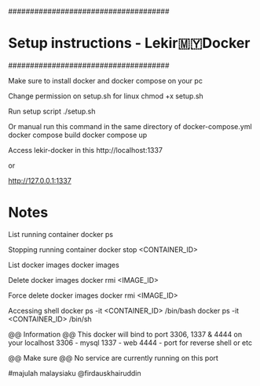 #####################################
# Setup instructions - Lekir🇲🇾Docker
#####################################

Make sure to install docker and docker compose on your pc

Change permission on setup.sh for linux
chmod +x setup.sh

Run setup script
./setup.sh

Or manual run this command in the same directory of docker-compose.yml
docker compose build
docker compose up

Access lekir-docker in this
http://localhost:1337

or

http://127.0.0.1:1337


# Notes
List running container
docker ps

Stopping running container
docker stop <CONTAINER_ID>

List docker images
docker images

Delete docker images
docker rmi <IMAGE_ID>

Force delete docker images
docker rmi <IMAGE_ID>

Accessing shell
docker ps -it <CONTAINER_ID> /bin/bash
docker ps -it <CONTAINER_ID> /bin/sh




@@ Information @@
This docker will bind to port 3306, 1337 & 4444 on your localhost
3306 - mysql
1337 - web
4444 - port for reverse shell or etc

@@ Make sure @@
No service are currently running on this port



#majulah malaysiaku @firdauskhairuddin